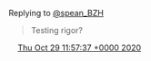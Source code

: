 Replying to [@spean\_BZH](https://twitter.com/@spean_BZH/status/1321557378559598592)

> Testing rigor?

<img src="../../media/tweet.ico" width="12" /> [Thu Oct 29 11:57:37 +0000 2020](https://twitter.com/DromerDenker/status/1321783242387804162)